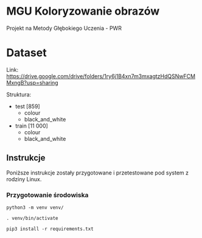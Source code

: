 # MGU Koloryzowanie obrazów
Projekt na Metody Głębokiego Uczenia - PWR

# Dataset

Link: https://drive.google.com/drive/folders/1ry6j1B4xn7m3mxagtzHdQSNwFCMMxngB?usp=sharing

Struktura:
* test [859]
    * colour
    * black_and_white
* train [11 000]
    * colour
    * black_and_white

## Instrukcje

Poniższe instrukcje zostały przygotowane i przetestowane pod system z rodziny Linux.

### Przygotowanie środowiska

```
python3 -m venv venv/
```

```
. venv/bin/activate
```

```
pip3 install -r requirements.txt
```
